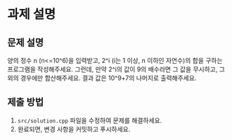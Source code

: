 # 과제 설명

## 문제 설명
양의 정수 n (n<=10^6)을 입력받고, 2^i (i는 1 이상, n 이하인 자연수)의 합을 구하는 프로그램을 작성해주세요. 그런데, 만약 2^i의 값이 9의 배수라면 그 값을 무시하고, 그 외의 경우에만 합산해주세요. 결과 값은 10^9+7의 나머지로 출력해주세요.

## 제출 방법
1. `src/solution.cpp` 파일을 수정하여 문제를 해결하세요.
2. 완료되면, 변경 사항을 커밋하고 푸시하세요.
